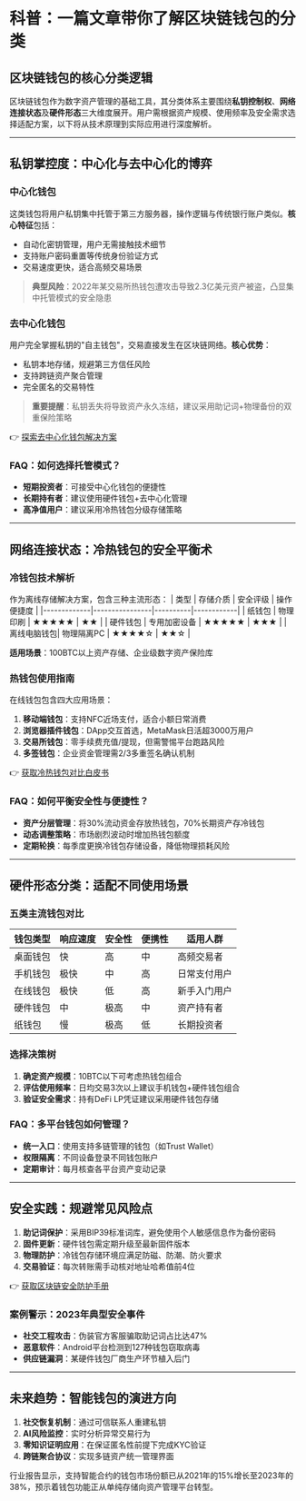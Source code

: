 # 科普：一篇文章带你了解区块链钱包的分类

## 区块链钱包的核心分类逻辑
区块链钱包作为数字资产管理的基础工具，其分类体系主要围绕**私钥控制权**、**网络连接状态**及**硬件形态**三大维度展开。用户需根据资产规模、使用频率及安全需求选择适配方案，以下将从技术原理到实际应用进行深度解析。

---

## 私钥掌控度：中心化与去中心化的博弈

### 中心化钱包
这类钱包将用户私钥集中托管于第三方服务器，操作逻辑与传统银行账户类似。**核心特征**包括：
- 自动化密钥管理，用户无需接触技术细节
- 支持账户密码重置等传统身份验证方式
- 交易速度更快，适合高频交易场景

> **典型风险**：2022年某交易所热钱包遭攻击导致2.3亿美元资产被盗，凸显集中托管模式的安全隐患

### 去中心化钱包
用户完全掌握私钥的"自主钱包"，交易直接发生在区块链网络。**核心优势**：
- 私钥本地存储，规避第三方信任风险
- 支持跨链资产聚合管理
- 完全匿名的交易特性

> **重要提醒**：私钥丢失将导致资产永久冻结，建议采用助记词+物理备份的双重保险策略

👉 [探索去中心化钱包解决方案](https://bit.ly/okx_welcome)

### FAQ：如何选择托管模式？
- **短期投资者**：可接受中心化钱包的便捷性
- **长期持有者**：建议使用硬件钱包+去中心化管理
- **高净值用户**：建议采用冷热钱包分级存储策略

---

## 网络连接状态：冷热钱包的安全平衡术

### 冷钱包技术解析
作为离线存储解决方案，包含三种主流形态：
| 类型        | 存储介质       | 安全评级 | 操作便捷度 |
|-------------|----------------|----------|------------|
| 纸钱包      | 物理印刷       | ★★★★★   | ★★         |
| 硬件钱包    | 专用加密设备   | ★★★★★   | ★★★        |
| 离线电脑钱包| 物理隔离PC     | ★★★★☆   | ★★☆        |

**适用场景**：100BTC以上资产存储、企业级数字资产保险库

### 热钱包使用指南
在线钱包包含四大应用场景：
1. **移动端钱包**：支持NFC近场支付，适合小额日常消费
2. **浏览器插件钱包**：DApp交互首选，MetaMask日活超3000万用户
3. **交易所钱包**：零手续费充值/提现，但需警惕平台跑路风险
4. **多签钱包**：企业资金管理需2/3多重签名确认机制

👉 [获取冷热钱包对比白皮书](https://bit.ly/okx_welcome)

### FAQ：如何平衡安全性与便捷性？
- **资产分层管理**：将30%流动资金存放热钱包，70%长期资产存冷钱包
- **动态调整策略**：市场剧烈波动时增加热钱包额度
- **定期轮换**：每季度更换冷钱包存储设备，降低物理损耗风险

---

## 硬件形态分类：适配不同使用场景

### 五类主流钱包对比
| 钱包类型    | 响应速度 | 安全性 | 便携性 | 适用人群          |
|-------------|----------|--------|--------|-------------------|
| 桌面钱包    | 快       | 高     | 中     | 高频交易者        |
| 手机钱包    | 极快     | 中     | 高     | 日常支付用户      |
| 在线钱包    | 极快     | 低     | 高     | 新手入门用户      |
| 硬件钱包    | 中       | 极高   | 中     | 资产持有者        |
| 纸钱包      | 慢       | 极高   | 低     | 长期投资者        |

### 选择决策树
1. **确定资产规模**：10BTC以下可考虑热钱包组合
2. **评估使用频率**：日均交易3次以上建议手机钱包+硬件钱包组合
3. **验证安全需求**：持有DeFi LP凭证建议采用硬件钱包存储

### FAQ：多平台钱包如何管理？
- **统一入口**：使用支持多链管理的钱包（如Trust Wallet）
- **权限隔离**：不同设备登录不同钱包账户
- **定期审计**：每月核查各平台资产变动记录

---

## 安全实践：规避常见风险点
1. **助记词保护**：采用BIP39标准词库，避免使用个人敏感信息作为备份密码
2. **固件更新**：硬件钱包需定期升级至最新固件版本
3. **物理防护**：冷钱包存储环境应满足防磁、防潮、防火要求
4. **交易验证**：每次转账需手动核对地址哈希值前4位

👉 [获取区块链安全防护手册](https://bit.ly/okx_welcome)

### 案例警示：2023年典型安全事件
- **社交工程攻击**：伪装官方客服骗取助记词占比达47%
- **恶意软件**：Android平台检测到127种钱包窃取病毒
- **供应链漏洞**：某硬件钱包厂商生产环节植入后门

---

## 未来趋势：智能钱包的演进方向
1. **社交恢复机制**：通过可信联系人重建私钥
2. **AI风险监控**：实时分析异常交易行为
3. **零知识证明应用**：在保证匿名性前提下完成KYC验证
4. **跨链聚合协议**：实现多链资产统一管理界面

行业报告显示，支持智能合约的钱包市场份额已从2021年的15%增长至2023年的38%，预示着钱包功能正从单纯存储向资产管理平台转型。